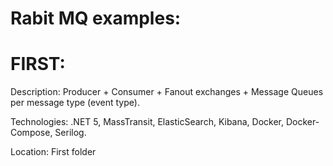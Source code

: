 
# Rabit MQ examples:

# FIRST:

Description: Producer + Consumer + Fanout exchanges + Message Queues per message type (event type).

Technologies: .NET 5, MassTransit, ElasticSearch, Kibana, Docker, Docker-Compose, Serilog.

Location: First folder
